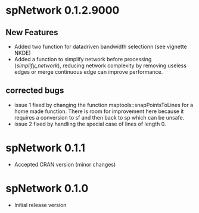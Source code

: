 # spNetwork 0.1.2.9000

## New Features

* Added two function for datadriven bandwidth selectionn (see vignette NKDE)
* Added a function to simplify network before processing (*simplify_network*), reducing network complexity by removing useless edges or merge continuous edge can improve performance.

## corrected bugs

* issue 1 fixed by changing the function maptools::snapPointsToLines for a home made function. There is room for improvement here because it requires a conversion to sf and then back to sp which can be unsafe.
* issue 2 fixed by handling the special case of lines of length 0.

# spNetwork 0.1.1

* Accepted CRAN version (minor changes)

# spNetwork 0.1.0
  
* Initial release version
